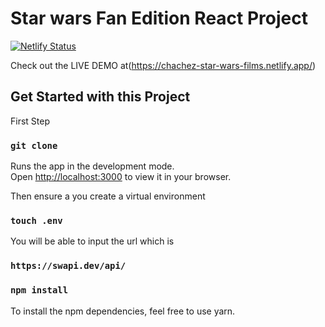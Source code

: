 # Star wars Fan Edition React Project

[![Netlify Status](https://api.netlify.com/api/v1/badges/34bcf6c8-0204-48d5-8bee-9cb54c5aae9e/deploy-status)](https://app.netlify.com/sites/chachez-star-wars-films/deploys)

Check out the LIVE DEMO at(https://chachez-star-wars-films.netlify.app/) 

## Get Started with this Project


First Step 
### `git clone`

Runs the app in the development mode.\
Open [http://localhost:3000](http://localhost:3000) to view it in your browser.

Then ensure a you create a virtual environment

### `touch .env`

You will be able  to input the url which is 


### `https://swapi.dev/api/`


### `npm install`

To install the npm dependencies, feel free to use yarn.
